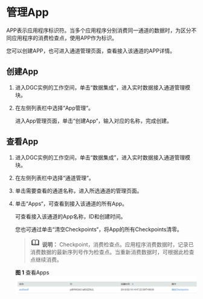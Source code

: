 # 管理App<a name="dgc_01_0254"></a>

APP表示应用程序标识符。当多个应用程序分别消费同一通道的数据时，为区分不同应用程序的消费检查点，使用APP作为标识。

您可以创建APP，也可进入通道管理页面，查看接入该通道的APP详情。

## 创建App<a name="zh-cn_topic_0164574498_section163216145244"></a>

1.  进入DGC实例的工作空间，单击“数据集成”，进入实时数据接入通道管理模块。
2.  在左侧列表栏中选择“App管理“。

    进入App管理页面，单击“创建App“，输入对应的名称，完成创建。


## 查看App<a name="zh-cn_topic_0164574498_section1152824522716"></a>

1.  进入DGC实例的工作空间，单击“数据集成”，进入实时数据接入通道管理模块。
2.  在左侧列表栏中选择“通道管理“。
3.  单击需要查看的通道名称，进入所选通道的管理页面。
4.  单击“Apps“，可查看到接入该通道的所有App。

    可查看接入该通道的App名称，ID和创建时间。

    您也可通过单击“清空Checkpoints“，将App的所有Checkpoints清零。

    >![](public_sys-resources/icon-note.gif) **说明：** 
    >Checkpoint，消费检查点。应用程序消费数据时，记录已消费数据的最新序列号作为检查点。当重新消费数据时，可根据此检查点继续消费。

    **图 1**  查看Apps<a name="zh-cn_topic_0164574498_fig101995125216"></a>  
    ![](figures/查看Apps.png "查看Apps")


